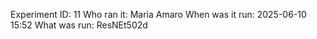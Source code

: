 Experiment ID: 11
Who ran it: Maria Amaro
When was it run: 2025-06-10 15:52
What was run: ResNEt502d
